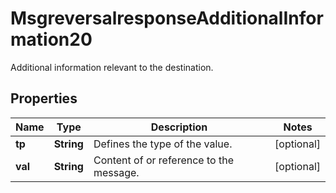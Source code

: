 

# MsgreversalresponseAdditionalInformation20

Additional information relevant to the destination.
## Properties

Name | Type | Description | Notes
------------ | ------------- | ------------- | -------------
**tp** | **String** | Defines the type of the value. |  [optional]
**val** | **String** | Content of or reference to the message. |  [optional]



